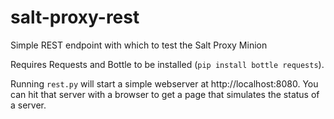 salt-proxy-rest
===============

Simple REST endpoint with which to test the Salt Proxy Minion

Requires Requests and Bottle to be installed (`pip install bottle requests`).

Running `rest.py` will start a simple webserver at http://localhost:8080.  You
can hit that server with a browser to get a page that simulates the
status of a server.


